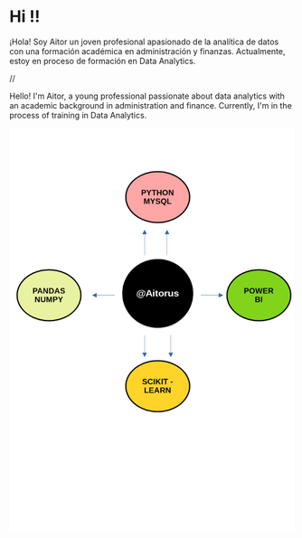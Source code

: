 # Hi !!






¡Hola! Soy Aitor un joven profesional apasionado de la analítica de datos con una formación académica en administración y finanzas. Actualmente, estoy en proceso de formación en Data Analytics.


//

Hello! I'm Aitor, a young professional passionate about data analytics with an academic background in administration and finance. Currently, I'm in the process of training in Data Analytics.

<p align="center">
  <img src="https://github.com/Aitorus/Aitorus/blob/main/Home.png" />
</p>
